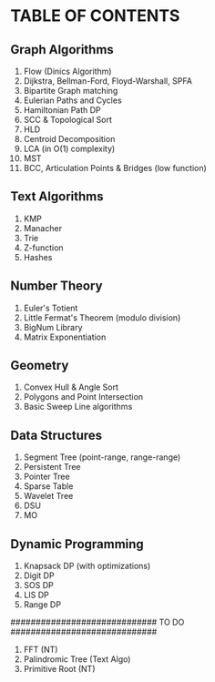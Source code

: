 # **TABLE OF CONTENTS**

## **Graph Algorithms**
1) Flow (Dinics Algorithm)
2) Dijkstra, Bellman-Ford, Floyd-Warshall, SPFA
3) Bipartite Graph matching
4) Eulerian Paths and Cycles
5) Hamiltonian Path DP
5) SCC & Topological Sort
6) HLD
7) Centroid Decomposition
8) LCA (in O(1) complexity)
9) MST
10) BCC, Articulation Points & Bridges (low function)

## **Text Algorithms**
1) KMP
2) Manacher
3) Trie
4) Z-function
5) Hashes

## **Number Theory**
1) Euler's Totient
2) Little Fermat's Theorem (modulo division)
4) BigNum Library
5) Matrix Exponentiation

## **Geometry**
1) Convex Hull & Angle Sort
2) Polygons and Point Intersection
3) Basic Sweep Line algorithms

## **Data Structures**
1) Segment Tree (point-range, range-range)
2) Persistent Tree
3) Pointer Tree
4) Sparse Table
5) Wavelet Tree
6) DSU
7) MO


## **Dynamic Programming**
1) Knapsack DP (with optimizations)
2) Digit DP
3) SOS DP
4) LIS DP
5) Range DP



############################# TO DO #############################
1) FFT (NT)
2) Palindromic Tree (Text Algo)
3) Primitive Root (NT)
